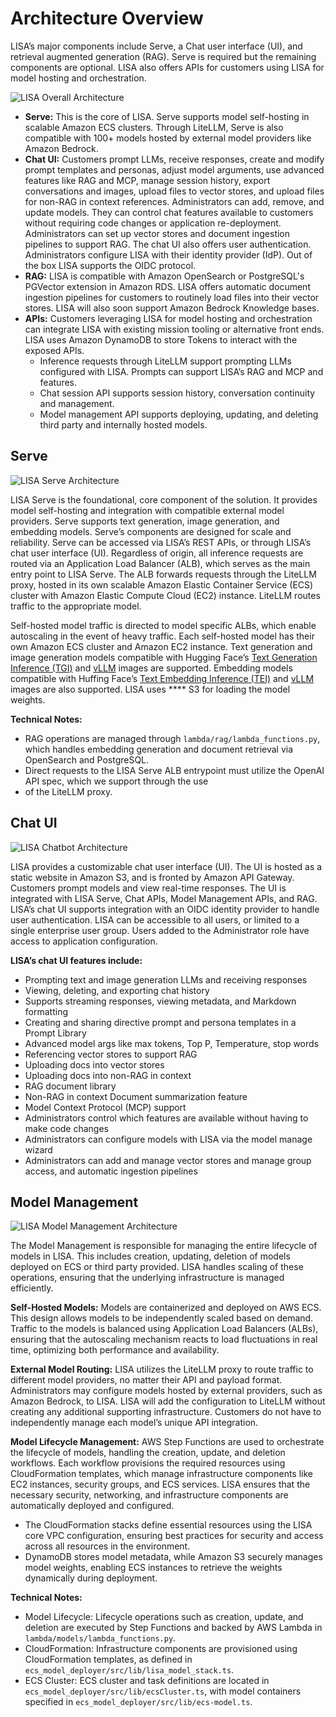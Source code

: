 # Architecture Overview

LISA’s major components include Serve, a Chat user interface (UI), and retrieval augmented generation (RAG).
Serve is required but the remaining components are optional. LISA also offers APIs for customers using LISA for model
hosting and orchestration.

![LISA Overall Architecture](../assets/LisaArchitecture.png)

* **Serve:** This is the core of LISA. Serve supports model self-hosting in scalable Amazon ECS clusters.
Through LiteLLM, Serve is also compatible with 100+ models hosted by external model providers like Amazon Bedrock.
* **Chat UI:** Customers prompt LLMs, receive responses, create and modify prompt templates and personas, adjust model
arguments, use advanced features like RAG and MCP, manage session history, export conversations and images, upload files to vector stores, and upload files for non-RAG in context references. Administrators can add, remove, and update models. They can control chat features available to customers without requiring code changes or application re-deployment. Administrators can set up vector stores and document ingestion pipelines to support RAG. The chat UI also offers user authentication. Administrators configure LISA with their identity provider (IdP). Out of the box LISA supports the OIDC protocol.
* **RAG:** LISA is compatible with Amazon OpenSearch or PostgreSQL's PGVector extension in Amazon RDS. LISA offers
automatic document ingestion pipelines for customers to routinely load files into their vector stores. LISA will also
soon support Amazon Bedrock Knowledge bases.
* **APIs:** Customers leveraging LISA for model hosting and orchestration can integrate LISA with existing mission
tooling or alternative front ends. LISA uses Amazon DynamoDB to store Tokens to interact with the exposed APIs.
  * Inference requests through LiteLLM support prompting LLMs configured with LISA. Prompts can support LISA’s RAG and
    MCP and features.
  * Chat session API supports session history, conversation continuity and management.
  * Model management API supports deploying, updating, and deleting third party and internally hosted models.


## Serve
![LISA Serve Architecture](../assets/LisaServe.png)

LISA Serve is the foundational, core component of the solution. It provides model self-hosting and integration with
compatible external model providers. Serve supports text generation, image generation, and embedding models. Serve’s
components are designed for scale and reliability. Serve can be accessed via LISA’s REST APIs, or through LISA’s chat
user interface (UI). Regardless of origin, all inference requests are routed via an Application Load Balancer (ALB),
which serves as the main entry point to LISA Serve. The ALB forwards requests through the LiteLLM proxy, hosted in its
own scalable Amazon Elastic Container Service (ECS) cluster with Amazon Elastic Compute Cloud (EC2) instance. LiteLLM
routes traffic to the appropriate model.

Self-hosted model traffic is directed to model specific ALBs, which enable autoscaling in the event of heavy traffic.
Each self-hosted model has their own Amazon ECS cluster and Amazon EC2 instance. Text generation and image generation
models compatible with Hugging Face’s
[Text Generation Inference (TGI)](https://huggingface.co/docs/text-generation-inference/en/index) and
[vLLM](https://docs.vllm.ai/en/latest/) images are supported. Embedding models compatible with Huffing Face’s
[Text Embedding Inference (TEI)](https://huggingface.co/docs/text-embeddings-inference/en/index) and
[vLLM](https://docs.vllm.ai/en/latest/) images are also supported. LISA uses **** S3 for loading the model weights.

**Technical Notes:**

* RAG operations are managed through `lambda/rag/lambda_functions.py`, which handles embedding generation and document
retrieval via OpenSearch and PostgreSQL.
* Direct requests to the LISA Serve ALB entrypoint must utilize the OpenAI API spec, which we support through the use
* of the LiteLLM proxy.

## Chat UI
![LISA Chatbot Architecture](../assets/LisaChat.png)

LISA provides a customizable chat user interface (UI). The UI is hosted as a static website in Amazon S3, and is fronted
by Amazon API Gateway. Customers prompt models and view real-time responses. The UI is integrated with LISA Serve, Chat
APIs, Model Management APIs, and RAG. LISA’s chat UI supports integration with an OIDC identity provider to handle user
authentication. LISA can be accessible to all users, or limited to a single enterprise user group. Users added to the
Administrator role have access to application configuration.

**LISA’s chat UI features include:**

* Prompting text and image generation LLMs and receiving responses
* Viewing, deleting, and exporting chat history
* Supports streaming responses, viewing metadata, and Markdown formatting
* Creating and sharing directive prompt and persona templates in a Prompt Library
* Advanced model args like max tokens, Top P, Temperature, stop words
* Referencing vector stores to support RAG
* Uploading docs into vector stores
* Uploading docs into non-RAG in context
* RAG document library
* Non-RAG in context Document summarization feature
* Model Context Protocol (MCP) support
* Administrators control which features are available without having to make code changes
* Administrators can configure models with LISA via the model manage wizard
* Administrators can add and manage vector stores and manage group access, and automatic ingestion pipelines

## Model Management
![LISA Model Management Architecture](../assets/LisaModelManagement.png)

The Model Management is responsible for managing the entire lifecycle of models in LISA. This includes creation, updating,
deletion of models deployed on ECS or third party provided. LISA handles scaling of these operations, ensuring that the
underlying infrastructure is managed efficiently.

**Self-Hosted Models:** Models are containerized and deployed on AWS ECS. This design allows models to be independently
scaled based on demand. Traffic to the models is balanced using Application Load Balancers (ALBs), ensuring that the
autoscaling mechanism reacts to load fluctuations in real time, optimizing both performance and availability.

**External Model Routing:** LISA utilizes the LiteLLM proxy to route traffic to different model providers, no matter
their API and payload format. Administrators may configure models hosted by external providers, such as Amazon Bedrock,
to LISA. LISA will add the configuration to LiteLLM without creating any additional supporting infrastructure. Customers
do not have to independently manage each model’s unique API integration.

**Model Lifecycle Management:** AWS Step Functions are used to orchestrate the lifecycle of models, handling the creation,
update, and deletion workflows. Each workflow provisions the required resources using CloudFormation templates, which
manage infrastructure components like EC2 instances, security groups, and ECS services. LISA ensures that the necessary
security, networking, and infrastructure components are automatically deployed and configured.

* The CloudFormation stacks define essential resources using the LISA core VPC configuration, ensuring best practices for
  security and access across all resources in the environment.
* DynamoDB stores model metadata, while Amazon S3 securely manages model weights, enabling ECS instances to retrieve the
  weights dynamically during deployment.

**Technical Notes:**

* Model Lifecycle: Lifecycle operations such as creation, update, and deletion are executed by Step Functions and backed
  by AWS Lambda in `lambda/models/lambda_functions.py`.
* CloudFormation: Infrastructure components are provisioned using CloudFormation templates, as defined in
  `ecs_model_deployer/src/lib/lisa_model_stack.ts`.
* ECS Cluster: ECS cluster and task definitions are located in `ecs_model_deployer/src/lib/ecsCluster.ts`, with model
  containers specified in `ecs_model_deployer/src/lib/ecs-model.ts`.
